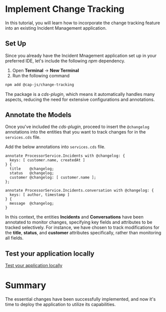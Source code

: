 # Implement Change Tracking

In this tutorial, you will learn how to incorporate the change tracking feature into an existing Incident Management application.

## Set Up

Since you already have the Incident Mnagement application set up in your preferred IDE, let's include the following *npm* dependency.

1. Open **Terminal** -> **New Terminal**
2. Run the following command

```sh
npm add @cap-js/change-tracking
```

The package is a *cds-plugin*, which means it automatically handles many aspects, reducing the need for extensive configurations and annotations.

## Annotate the Models

Once you've included the *cds-plugin*, proceed to insert the `@changelog` annotations into the entities that you want to track changes for in the `services.cds` file.

Add the below annotations into `services.cds` file.

```cds
annotate ProcessorService.Incidents with @changelog: {
  keys: [ customer.name, createdAt ]
} {
  title    @changelog;
  status   @changelog;
  customer @changelog: [ customer.name ];
};

annotate ProcessorService.Incidents.conversation with @changelog: {
  keys: [ author, timestamp ]
} {
  message  @changelog;
}
```

In this context, the entities **Incidents** and **Conversations** have been annotated to monitor changes, specifying key fields and attributes to be tracked selectively. For instance, we have chosen to track modifications for the **title**, **status**, and **customer** attributes specifically, rather than monitoring all fields.

## Test your application locally

[Test your application locally](6-test-the-flow.md)

# Summary

The essential changes have been successfully implemented, and now it's time to deploy the application to utilize its capabilities.
